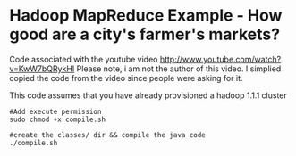 Hadoop MapReduce Example - How good are a city's farmer's markets?
==================================
Code associated with the youtube video http://www.youtube.com/watch?v=KwW7bQRykHI
Please note, i am not the author of this video. I simplied copied the code from the video since people were asking for it.

This code assumes that you have already provisioned a hadoop 1.1.1 cluster

    #Add execute permission
    sudo chmod +x compile.sh
    
    #create the classes/ dir && compile the java code
    ./compile.sh
